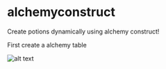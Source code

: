 # alchemyconstruct

Create potions dynamically using alchemy construct!

First create a alchemy table

![alt text](https://github.com/ruga123/alchemy/blob/[branch]/images/AlchemyTableRecipe.jpg?raw=true)
